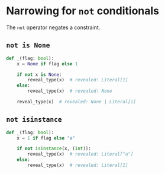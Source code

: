 # Narrowing for `not` conditionals

The `not` operator negates a constraint.

## `not is None`

```py
def _(flag: bool):
    x = None if flag else 1

    if not x is None:
        reveal_type(x)  # revealed: Literal[1]
    else:
        reveal_type(x)  # revealed: None

    reveal_type(x)  # revealed: None | Literal[1]
```

## `not isinstance`

```py
def _(flag: bool):
    x = 1 if flag else "a"

    if not isinstance(x, (int)):
        reveal_type(x)  # revealed: Literal["a"]
    else:
        reveal_type(x)  # revealed: Literal[1]
```
